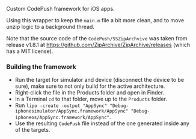 Custom CodePush framework for iOS apps.

Using this wrapper to keep the `main.m` file a bit more clean,
and to move unzip logic to a background thread.

Note that the source code of the `CodePush/SSZipArchvive` was taken from 
release v1.8.1 at https://github.com/ZipArchive/ZipArchive/releases (which has a MIT license).

### Building the framework
- Run the target for simulator and device (disconnect the device to be sure), make sure to not only build for the active architecture.
- Right-click the file in the Products folder and open in Finder.
- In a Terminal `cd` to that folder, move up to the `Products` folder.
- Run `lipo -create -output "AppSync" "Debug-iphonesimulator/AppSync.framework/AppSync" "Debug-iphoneos/AppSync.framework/AppSync"`.
- Use the resulting `CodePush` file instead of the one generated inside any of the targets.

